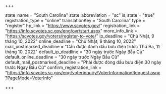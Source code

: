 +++

state_name = "South Carolina"
state_abbreviation = "sc"
is_state = "true"
registration_type = "online"
translationKey = "South Carolina"
type = "register"
hp_link = "https://www.scvotes.gov/"
registration_link = "https://info.scvotes.sc.gov/eng/ovr/start.aspx"
more_info_link = "https://scvotes.gov/voters/register-to-vote/"
ip_deadline = "Chủ Nhật, 9 tháng 10, 2022"
online_deadline = "Chủ Nhật, 9 tháng 10, 2022"
mail_postmarked_deadline = "Cần được đánh dấu bưu điện trước Thứ Ba, 11 tháng 10, 2022"
default_ip_deadline = "30 ngày trước Ngày Bầu Cử"
default_online_deadline = "30 ngày trước Ngày Bầu Cử"
default_mail_postmarked_deadline = "Phải được đóng dấu bưu điện 30 ngày trước Ngày Bầu Cử"
confirm_registration_link = "https://info.scvotes.sc.gov/eng/voterinquiry/VoterInformationRequest.aspx?PageMode=VoterInfo"

+++
